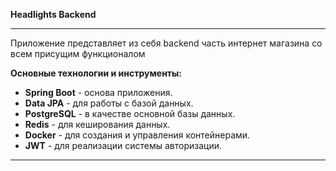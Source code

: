 <div class="markdown prose w-full break-words dark:prose-invert light">
   <p><strong>Headlights Backend</strong></p>
   <hr>
   <p>Приложение представляет из себя backend часть интернет магазина со всем присущим функционалом</p>
   <p><strong>Основные технологии и инструменты:</strong></p>
   <ul>
      <li><strong>Spring Boot</strong> - основа приложения.</li>
      <li><strong>Data JPA</strong> - для работы с базой данных.</li>
      <li><strong>PostgreSQL</strong> - в качестве основной базы данных.</li>
      <li><strong>Redis</strong> - для кеширования данных.</li>
      <li><strong>Docker</strong> - для создания и управления контейнерами.</li>
      <li><strong>JWT</strong> - для реализации системы авторизации.</li>
   </ul>
   <hr>
  
